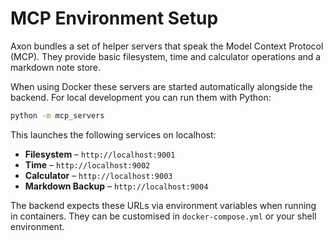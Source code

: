 # MCP Environment Setup

Axon bundles a set of helper servers that speak the Model Context Protocol (MCP). They provide basic filesystem, time and calculator operations and a markdown note store.

When using Docker these servers are started automatically alongside the backend. For local development you can run them with Python:

```bash
python -m mcp_servers
```

This launches the following services on localhost:

- **Filesystem** – `http://localhost:9001`
- **Time** – `http://localhost:9002`
- **Calculator** – `http://localhost:9003`
- **Markdown Backup** – `http://localhost:9004`

The backend expects these URLs via environment variables when running in containers. They can be customised in `docker-compose.yml` or your shell environment.


